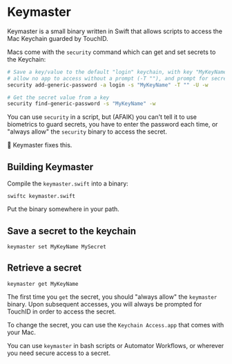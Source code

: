 # Keymaster

Keymaster is a small binary written in Swift that allows scripts to access the Mac Keychain guarded by TouchID.

Macs come with the `security` command which can get and set secrets to the Keychain:

```bash
# Save a key/value to the default "login" keychain, with key "MyKeyName", update if exists (-U), 
# allow no app to access without a prompt (-T ""), and prompt for secret to store (-w)
security add-generic-password -a login -s "MyKeyName" -T "" -U -w

# Get the secret value from a key
security find-generic-password -s "MyKeyName" -w
```

You can use `security` in a script, but (AFAIK) you can't tell it to use biometrics to guard secrets, you have to enter the password each time, or "always allow" the `security` binary to access the secret.

🔑 Keymaster fixes this.

## Building Keymaster

Compile the `keymaster.swift` into a binary:

`swiftc keymaster.swift`

Put the binary somewhere in your path.

## Save a secret to the keychain

`keymaster set MyKeyName MySecret`

## Retrieve a secret

`keymaster get MyKeyName`

The first time you `get` the secret, you should "always allow" the `keymaster` binary. Upon subsequent accesses, you will always be prompted for TouchID in order to access the secret.

To change the secret, you can use the `Keychain Access.app` that comes with your Mac.

You can use `keymaster` in bash scripts or Automator Workflows, or wherever you need secure access to a secret.
